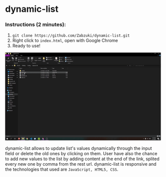 # dynamic-list

### Instructions (2 minutes):

1. `git clone https://github.com/Zabzuki/dynamic-list.git`
2. Right click to `index.html`, open with Google Chrome
3. Ready to use!

![](output.gif)

dynamic-list allows to update list's values dynamically through the input field or delete the old ones by clicking on them.
User have also the chance to add new values to the list by adding content at the end of the link, splited every new one by comma from the rest url.
dynamic-list is responsive and the technologies that used are `JavaScript, HTML5, CSS`.
